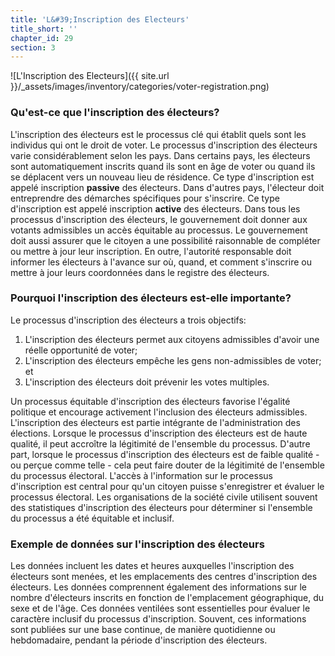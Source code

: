 ```yaml
---
title: 'L&#39;Inscription des Electeurs'
title_short: ''
chapter_id: 29
section: 3
---
```


![L'Inscription des Electeurs]({{ site.url }}/\_assets/images/inventory/categories/voter-registration.png)

### Qu'est-ce que l'inscription des électeurs?

L'inscription des électeurs est le processus clé qui établit quels sont les individus qui ont le droit de voter. Le processus d'inscription des électeurs varie considérablement selon les pays. Dans certains pays, les électeurs sont automatiquement inscrits quand ils sont en âge de voter ou quand ils se déplacent vers un nouveau lieu de résidence. Ce type d'inscription est appelé inscription **passive** des électeurs. Dans d'autres pays, l'électeur doit entreprendre des démarches spécifiques pour s'inscrire. Ce type d'inscription est appelé inscription **active** des électeurs. Dans tous les processus d'inscription des électeurs, le gouvernement doit donner aux votants admissibles un accès équitable au processus. Le gouvernement doit aussi assurer que le citoyen a une possibilité raisonnable de compléter ou mettre à jour leur inscription. En outre, l'autorité responsable doit informer les électeurs à l'avance sur où, quand, et comment s'inscrire ou mettre à jour leurs coordonnées dans le registre des électeurs.

### Pourquoi l'inscription des électeurs est-elle importante?

Le processus d'inscription des électeurs a trois objectifs:

1.  L'inscription des électeurs permet aux citoyens admissibles d'avoir une réelle opportunité de voter;
2.  L'inscription des électeurs empêche les gens non-admissibles de voter; et
3.  L'inscription des électeurs doit prévenir les votes multiples.

Un processus équitable d'inscription des électeurs favorise l'égalité politique et encourage activement l'inclusion des électeurs admissibles. L'inscription des électeurs est partie intégrante de l'administration des élections. Lorsque le processus d'inscription des électeurs est de haute qualité, il peut accroître la légitimité de l'ensemble du processus. D'autre part, lorsque le processus d'inscription des électeurs est de faible qualité - ou perçue comme telle - cela peut faire douter de la légitimité de l'ensemble du processus électoral. L'accès à l'information sur le processus d'inscription est central pour qu'un citoyen puisse s'enregistrer et évaluer le processus électoral. Les organisations de la société civile utilisent souvent des statistiques d'inscription des électeurs pour déterminer si l'ensemble du processus a été équitable et inclusif.

### Exemple de données sur l'inscription des électeurs

Les données incluent les dates et heures auxquelles l'inscription des électeurs sont menées, et les emplacements des centres d'inscription des électeurs. Les données comprennent également des informations sur le nombre d'électeurs inscrits en fonction de l'emplacement géographique, du sexe et de l'âge. Ces données ventilées sont essentielles pour évaluer le caractère inclusif du processus d'inscription. Souvent, ces informations sont publiées sur une base continue, de manière quotidienne ou hebdomadaire, pendant la période d'inscription des électeurs.
